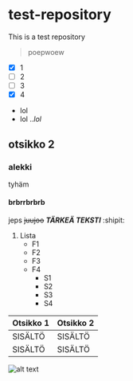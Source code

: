 # test-repository
This is a test repository
> poepwoew
- [x] 1
- [ ] 2
- [ ] 3
- [x] 4

- lol
- lol
..*lol*
## otsikko 2
### alekki
tyhäm
#### brbrrbrbrb
jeps
~~juujoo~~
***TÄRKEÄ TEKSTI***
:shipit:
1. Lista
   - F1
   - F2
   - F3
   - F4
     - S1
     - S2
     - S3
     - S4

| Otsikko 1  | Otsikko 2 |
| ------------- | ------------- |
| SISÄLTÖ  | SISÄLTÖ  |
| SISÄLTÖ  | SISÄLTÖ  |

![alt text](https://i.ytimg.com/vi/JxS5E-kZc2s/maxresdefault.jpg)
